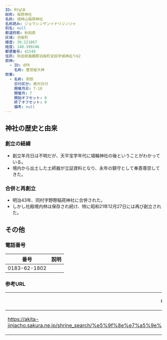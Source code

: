 ```yaml
---
ID: RYqlB
総称: 稲荷神社
名称: 城神山稲荷神社
名称読み: ジョウシンザンイナリジンジャ
別名: null
都道府県: 秋田県
区域: 羽後町
緯度: 39.221867
経度: 140.399246
郵便番号: 41549
住所: 秋田県雄勝郡羽後町足田字城神巡り62
祭神:
  - ID: dFR
    名称: 豊受姫大神
祭事:
  - 名称: 例祭
    日付区分: 絶対日付
    開催月日: 7-18
    開催月: 7
    開始オフセット: 0
    終了オフセット: 0
    備考: null
---
```


## 神社の歴史と由来

### 創立の経緯

- 創立年月日は不明だが、天平宝字年代に城輪神社の後ということがわかっている。
- 境内から出土した土師器が立証資料となり、永年の鎮守として奉斎尊崇してきた。

### 合併と再創立

- 明治43年、同村字野際稲荷神社に合併された。
- しかし社殿境内林は保存され続け、特に昭和21年12月27日には再び創立された。

## その他

### 電話番号

| 番号         | 説明 |
| ------------ | ---- |
| 0183-62-1802 |      |

### 参考URL

| URL                                                                                                                | 説明   |
| ------------------------------------------------------------------------------------------------------------------ | ------ |
| https://akita-jinjacho.sakura.ne.jp/shrine_search/%e5%9f%8e%e7%a5%9e%e5%b1%b1%e7%a8%b2%e8%8d%b7%e7%a5%9e%e7%a4%be/ | 神社庁 |

